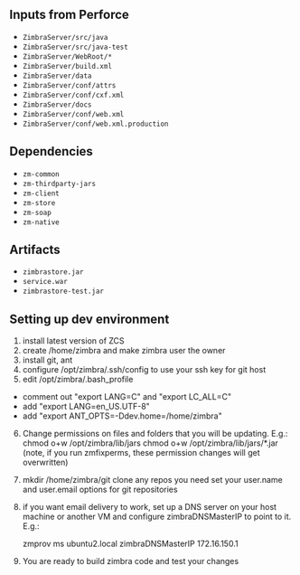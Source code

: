 ## Inputs from Perforce

- `ZimbraServer/src/java`
- `ZimbraServer/src/java-test`
- `ZimbraServer/WebRoot/*`
- `ZimbraServer/build.xml`
- `ZimbraServer/data`
- `ZimbraServer/conf/attrs`
- `ZimbraServer/conf/cxf.xml`
- `ZimbraServer/docs`
- `ZimbraServer/conf/web.xml`
- `ZimbraServer/conf/web.xml.production`

## Dependencies

- `zm-common`
- `zm-thirdparty-jars`
- `zm-client`
- `zm-store`
- `zm-soap`
- `zm-native`

## Artifacts

- `zimbrastore.jar`
- `service.war`
- `zimbrastore-test.jar`

## Setting up dev environment
1. install latest version of ZCS
2. create /home/zimbra and make zimbra user the owner
3. install git, ant
4. configure /opt/zimbra/.ssh/config to use your ssh key for git host
5. edit /opt/zimbra/.bash_profile
- comment out "export LANG=C" and "export LC_ALL=C" 
- add "export LANG=en_US.UTF-8" 
- add "export ANT_OPTS=-Ddev.home=/home/zimbra"

6. Change permissions on files and folders that you will be updating. E.g.:
chmod o+w /opt/zimbra/lib/jars
chmod o+w /opt/zimbra/lib/jars/*.jar
(note, if you run zmfixperms, these permission changes will get overwritten)

7. mkdir /home/zimbra/git
clone any repos you need
set your user.name and user.email options for git repositories

8. if you want email delivery to work, set up a DNS server on your host machine or another VM and configure zimbraDNSMasterIP to point to it. E.g.:

    zmprov ms ubuntu2.local zimbraDNSMasterIP 172.16.150.1


9. You are ready to build zimbra code and test your changes
  

